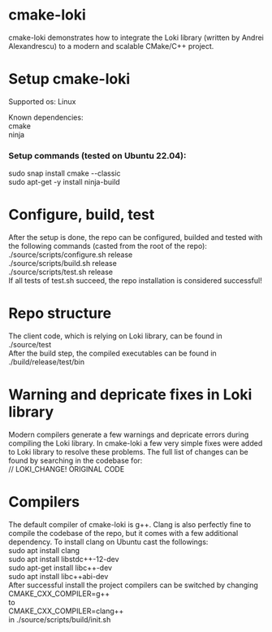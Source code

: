 # cmake-loki
cmake-loki demonstrates how to integrate the Loki library (written by Andrei Alexandrescu) to a modern and scalable CMake/C++ project.  

# Setup cmake-loki
Supported os: Linux  

Known dependencies:  
cmake  
ninja   

### Setup commands (tested on Ubuntu 22.04):  
sudo snap install cmake --classic  
sudo apt-get -y install ninja-build   

# Configure, build, test
After the setup is done, the repo can be configured, builded and tested with the following commands (casted from the root of the repo):  
./source/scripts/configure.sh release  
./source/scripts/build.sh release  
./source/scripts/test.sh release  
If all tests of test.sh succeed, the repo installation is considered successful!

# Repo structure
The client code, which is relying on Loki library, can be found in ./source/test  
After the build step, the compiled executables can be found in ./build/release/test/bin

# Warning and depricate fixes in Loki library
Modern compilers generate a few warnings and depricate errors during compiling the Loki library. In cmake-loki a few very simple fixes were added to Loki library to resolve these problems. The full list of changes can be found by searching in the codebase for:  
// LOKI_CHANGE! ORIGINAL CODE  

# Compilers
The default compiler of cmake-loki is g++. Clang is also perfectly fine to compile the codebase of the repo, 
but it comes with a few additional dependency. To install clang on Ubuntu cast the followings:  
sudo apt install clang  
sudo apt install libstdc++-12-dev  
sudo apt-get install libc++-dev  
sudo apt install libc++abi-dev  
After successful install the project compilers can be switched by changing   
CMAKE_CXX_COMPILER=g++  
to  
CMAKE_CXX_COMPILER=clang++  
in ./source/scripts/build/init.sh

